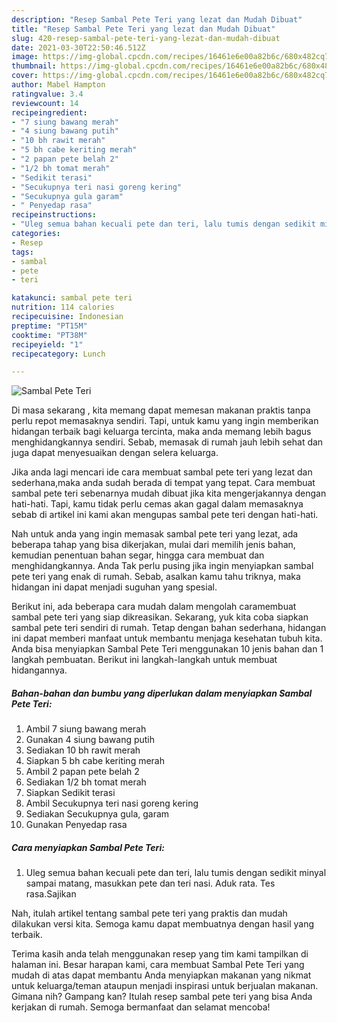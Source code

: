 ```yaml
---
description: "Resep Sambal Pete Teri yang lezat dan Mudah Dibuat"
title: "Resep Sambal Pete Teri yang lezat dan Mudah Dibuat"
slug: 420-resep-sambal-pete-teri-yang-lezat-dan-mudah-dibuat
date: 2021-03-30T22:50:46.512Z
image: https://img-global.cpcdn.com/recipes/16461e6e00a82b6c/680x482cq70/sambal-pete-teri-foto-resep-utama.jpg
thumbnail: https://img-global.cpcdn.com/recipes/16461e6e00a82b6c/680x482cq70/sambal-pete-teri-foto-resep-utama.jpg
cover: https://img-global.cpcdn.com/recipes/16461e6e00a82b6c/680x482cq70/sambal-pete-teri-foto-resep-utama.jpg
author: Mabel Hampton
ratingvalue: 3.4
reviewcount: 14
recipeingredient:
- "7 siung bawang merah"
- "4 siung bawang putih"
- "10 bh rawit merah"
- "5 bh cabe keriting merah"
- "2 papan pete belah 2"
- "1/2 bh tomat merah"
- "Sedikit terasi"
- "Secukupnya teri nasi goreng kering"
- "Secukupnya gula garam"
- " Penyedap rasa"
recipeinstructions:
- "Uleg semua bahan kecuali pete dan teri, lalu tumis dengan sedikit minyal sampai matang, masukkan pete dan teri nasi. Aduk rata. Tes rasa.Sajikan"
categories:
- Resep
tags:
- sambal
- pete
- teri

katakunci: sambal pete teri 
nutrition: 114 calories
recipecuisine: Indonesian
preptime: "PT15M"
cooktime: "PT38M"
recipeyield: "1"
recipecategory: Lunch

---
```



![Sambal Pete Teri](https://img-global.cpcdn.com/recipes/16461e6e00a82b6c/680x482cq70/sambal-pete-teri-foto-resep-utama.jpg)

Di masa  sekarang , kita memang dapat memesan makanan praktis tanpa perlu repot memasaknya sendiri. Tapi, untuk kamu yang ingin memberikan hidangan terbaik bagi keluarga tercinta, maka anda memang lebih bagus menghidangkannya sendiri. Sebab, memasak di rumah jauh lebih sehat dan juga dapat menyesuaikan dengan selera keluarga.

Jika anda lagi mencari ide cara membuat sambal pete teri yang lezat dan sederhana,maka anda sudah berada di tempat yang tepat. Cara membuat sambal pete teri  sebenarnya mudah dibuat jika kita mengerjakannya dengan hati-hati. Tapi, kamu tidak perlu cemas akan gagal dalam memasaknya 
sebab di artikel ini kami akan mengupas sambal pete teri dengan hati-hati.  



Nah untuk anda yang ingin memasak sambal pete teri yang lezat, ada beberapa tahap yang bisa dikerjakan, mulai dari memilih jenis bahan, kemudian penentuan bahan segar, hingga cara membuat dan menghidangkannya. Anda Tak perlu pusing jika ingin menyiapkan sambal pete teri yang enak di rumah. Sebab, asalkan kamu  tahu triknya, maka hidangan ini dapat menjadi suguhan yang spesial.

Berikut ini, ada beberapa cara mudah dalam mengolah caramembuat sambal pete teri yang siap dikreasikan. Sekarang, yuk kita coba siapkan sambal pete teri sendiri di rumah. Tetap dengan bahan sederhana, hidangan ini dapat memberi manfaat untuk membantu menjaga kesehatan tubuh kita. Anda bisa menyiapkan Sambal Pete Teri menggunakan 10 jenis bahan dan 1 langkah pembuatan. Berikut ini langkah-langkah untuk membuat hidangannya.

<!--inarticleads1-->

##### Bahan-bahan dan bumbu yang diperlukan dalam menyiapkan Sambal Pete Teri:

1. Ambil 7 siung bawang merah
1. Gunakan 4 siung bawang putih
1. Sediakan 10 bh rawit merah
1. Siapkan 5 bh cabe keriting merah
1. Ambil 2 papan pete belah 2
1. Sediakan 1/2 bh tomat merah
1. Siapkan Sedikit terasi
1. Ambil Secukupnya teri nasi goreng kering
1. Sediakan Secukupnya gula, garam
1. Gunakan  Penyedap rasa




<!--inarticleads2-->

##### Cara menyiapkan Sambal Pete Teri:

1. Uleg semua bahan kecuali pete dan teri, lalu tumis dengan sedikit minyal sampai matang, masukkan pete dan teri nasi. Aduk rata. Tes rasa.Sajikan




Nah, itulah artikel tentang  sambal pete teri  yang praktis dan mudah dilakukan versi kita. Semoga kamu dapat membuatnya dengan hasil yang terbaik. 

Terima kasih anda telah menggunakan resep yang tim kami tampilkan di halaman ini. Besar harapan kami, cara membuat  Sambal Pete Teri yang mudah di atas dapat membantu Anda menyiapkan makanan yang nikmat untuk keluarga/teman ataupun menjadi inspirasi untuk berjualan makanan. Gimana nih? Gampang kan? Itulah resep sambal pete teri yang bisa Anda kerjakan di rumah. Semoga bermanfaat dan selamat mencoba!

